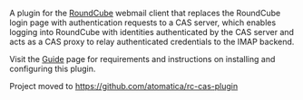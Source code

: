 A plugin for the [RoundCube](http://roundcube.net/) webmail client that replaces the RoundCube login page with authentication requests to a CAS server, which enables logging into RoundCube with identities authenticated by the CAS server and acts as a CAS proxy to relay authenticated credentials to the IMAP backend.

Visit the [Guide](Guide.md) page for requirements and instructions on installing and configuring this plugin.

Project moved to https://github.com/atomatica/rc-cas-plugin